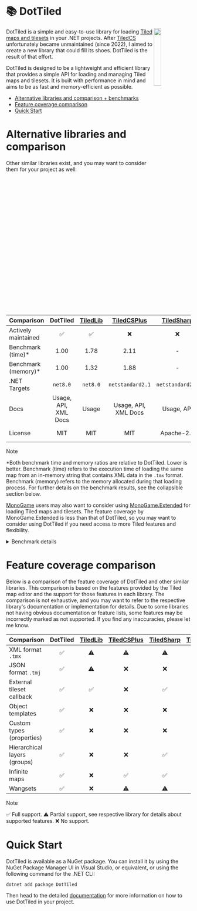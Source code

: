 # 📚 DotTiled

<img src="https://www.mapeditor.org/img/tiled-logo-white.png" align="right" width="20%"/>

DotTiled is a simple and easy-to-use library for loading [Tiled maps and tilesets](https://mapeditor.org) in your .NET projects. After [TiledCS](https://github.com/TheBoneJarmer/TiledCS) unfortunately became unmaintained (since 2022), I aimed to create a new library that could fill its shoes. DotTiled is the result of that effort.

DotTiled is designed to be a lightweight and efficient library that provides a simple API for loading and managing Tiled maps and tilesets. It is built with performance in mind and aims to be as fast and memory-efficient as possible.

- [Alternative libraries and comparison + benchmarks](#alternative-libraries-and-comparison)
- [Feature coverage comparison](#feature-coverage-comparison)
- [Quick Start](#quick-start)

# Alternative libraries and comparison

Other similar libraries exist, and you may want to consider them for your project as well:

|**Comparison**|**DotTiled**|[TiledLib](https://github.com/Ragath/TiledLib.Net)|[TiledCSPlus](https://github.com/nolemretaWxd/TiledCSPlus)|[TiledSharp](https://github.com/marshallward/TiledSharp)|[TiledCS](https://github.com/TheBoneJarmer/TiledCS)|[TiledNet](https://github.com/napen123/Tiled.Net)|
|---------------------------------|:-----------------------:|:--------:|:-----------:|:----------:|:-------:|:------:|
| Actively maintained             |            ✅          |     ✅   |     ❌      |      ❌   |    ❌  |   ❌   |
| Benchmark (time)*               |           1.00          |   1.78   |     2.11    |      -     |    -    |    -   |
| Benchmark (memory)*             |           1.00          |   1.32   |     1.88    |      -     |    -    |    -   |
| .NET Targets                    | `net8.0` | `net8.0` |`netstandard2.1`|`netstandard2.0`|`netstandard2.0`|`net45`|
| Docs                            |Usage, API,<br>XML Docs|Usage|Usage, API,<br>XML Docs|Usage, API|Usage, XML Docs|Usage, XML Docs|
| License                         |           MIT           |   MIT    |     MIT     | Apache-2.0 |   MIT   | BSD 3-Clause |

> [!NOTE]
> *Both benchmark time and memory ratios are relative to DotTiled. Lower is better. Benchmark (time) refers to the execution time of loading the same map from an in-memory string that contains XML data in the `.tmx` format. Benchmark (memory) refers to the memory allocated during that loading process. For further details on the benchmark results, see the collapsible section below.

[MonoGame](https://www.monogame.net) users may also want to consider using [MonoGame.Extended](https://github.com/craftworkgames/MonoGame.Extended) for loading Tiled maps and tilesets. The feature coverage by MonoGame.Extended is less than that of DotTiled, so you may want to consider using DotTiled if you need access to more Tiled features and flexibility.

<details>
<summary>
Benchmark details
</summary>

The following benchmark results were gathered using the `DotTiled.Benchmark` project which uses [BenchmarkDotNet](https://benchmarkdotnet.org/) to compare the performance of DotTiled with other similar libraries. The benchmark results are grouped by category and show the mean execution time, memory consumption metrics, and ratio to DotTiled.

```
BenchmarkDotNet v0.13.12, Windows 10 (10.0.19045.5737/22H2/2022Update)
12th Gen Intel Core i7-12700K, 1 CPU, 20 logical and 12 physical cores
.NET SDK 8.0.202
  [Host]     : .NET 8.0.3 (8.0.324.11423), X64 RyuJIT AVX2
  DefaultJob : .NET 8.0.3 (8.0.324.11423), X64 RyuJIT AVX2
```
| Method      | Categories               | Mean     | Ratio | Gen0   | Gen1   | Allocated | Alloc Ratio |
|------------ |------------------------- |---------:|------:|-------:|-------:|----------:|------------:|
| DotTiled    | MapFromInMemoryTmjString | 4.410 μs |  1.00 | 0.4501 |      - |   5.81 KB |        1.00 |
| TiledLib    | MapFromInMemoryTmjString | 6.170 μs |  1.40 | 0.7019 | 0.0305 |   9.01 KB |        1.55 |
|             |                          |          |       |        |        |           |             |
| DotTiled    | MapFromInMemoryTmxString | 3.092 μs |  1.00 | 1.2970 | 0.0610 |  16.73 KB |        1.00 |
| TiledLib    | MapFromInMemoryTmxString | 5.392 μs |  1.75 | 1.8158 | 0.1068 |  23.32 KB |        1.39 |
| TiledCSPlus | MapFromInMemoryTmxString | 6.479 μs |  2.10 | 2.5940 | 0.1831 |  33.16 KB |        1.98 |

It is important to note that the above benchmark results come from loading a very small map with a single tile layer as I had to find a common denominator between the libraries so that they all could load the same map. The results aim to be indicative of the performance of the libraries, but should be taken with a grain of salt. Only the actively maintained libraries are included in the benchmark results. TiledCSPlus does not support the `.tmj` format, so it was not included for that benchmark category.

</details>

# Feature coverage comparison

Below is a comparison of the feature coverage of DotTiled and other similar libraries. This comparison is based on the features provided by the Tiled map editor and the support for those features in each library. The comparison is not exhaustive, and you may want to refer to the respective library's documentation or implementation for details. Due to some libraries not having obvious documentation or feature lists, some features may be incorrectly marked as not supported. If you find any inaccuracies, please let me know.

| **Comparison**|**DotTiled**|[TiledLib](https://github.com/Ragath/TiledLib.Net)|[TiledCSPlus](https://github.com/nolemretaWxd/TiledCSPlus)|[TiledSharp](https://github.com/marshallward/TiledSharp)|[TiledCS](https://github.com/TheBoneJarmer/TiledCS)|[TiledNet](https://github.com/napen123/Tiled.Net)|
|---------------------------------|:-:|:-:|:-:|:-:|:-:|:-:|
| XML format `.tmx`               |✅ |⚠️|⚠️|⚠️|⚠️|⚠️|
| JSON format `.tmj`              |✅ |⚠️|❌|❌|❌|❌|
| External tileset callback       |✅ |✅|❌|✅|❌|❌|
| Object templates                |✅ |❌|❌|❌|❌|❌|
| Custom types (properties)       |✅ |❌|❌|❌|❌|❌|
| Hierarchical layers (groups)    |✅ |❌|❌|✅|❌|✅|
| Infinite maps                   |✅ |❌|✅|✅|✅|❌|
| Wangsets                        |✅ |❌|⚠️|⚠️|❌|⚠️|

> [!NOTE]
> ✅ Full support. ⚠️ Partial support, see respective library for details about supported features. ❌ No support.

# Quick Start

DotTiled is available as a NuGet package. You can install it by using the NuGet Package Manager UI in Visual Studio, or equivalent, or using the following command for the .NET CLI:

```pwsh
dotnet add package DotTiled
```

Then head to the detailed [documentation](https://dcronqvist.github.io/DotTiled/docs/quickstart.html) for more information on how to use DotTiled in your project.
